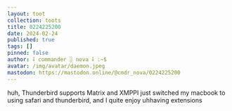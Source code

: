 ```yaml
---
layout: toot
collection: toots
title: 0224225200
date: 2024-02-24
published: true
tags: []
pinned: false
author: ⸸ commander ░ nova ⸸ :~$
avatar: /img/avatar/daemon.jpeg
mastodon: https://mastodon.online/@cmdr_nova/0224225200
---
```


huh, Thunderbird supports Matrix and XMPPI just switched my macbook to using safari and thunderbird, and I quite enjoy uhhaving extensions
